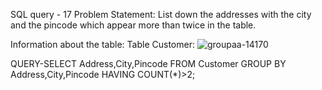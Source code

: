 SQL query - 17
Problem Statement:
List down the addresses with the city and the pincode which appear more than twice in the table.

Information about the table:
Table Customer:
![groupaa-14170](https://user-images.githubusercontent.com/97792024/185567103-88b0557a-7cd4-48b3-8639-7bc6e927d92b.png)

QUERY-SELECT Address,City,Pincode FROM Customer GROUP BY Address,City,Pincode HAVING COUNT(*)>2;
